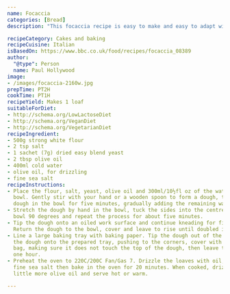 ```yaml
---
name: Focaccia
categories: [Bread]
description: "This focaccia recipe is easy to make and easy to adapt with whatever herbs you have in the house."

recipeCategory: Cakes and baking
recipeCuisine: Italian
isBasedOn: https://www.bbc.co.uk/food/recipes/focaccia_08389
author:
  "@type": Person
  name: Paul Hollywood
image:
- /images/focaccia-2160w.jpg
prepTime: PT2H
cookTime: PT1H
recipeYield: Makes 1 loaf
suitableForDiet:
- http://schema.org/LowLactoseDiet
- http://schema.org/VeganDiet
- http://schema.org/VegetarianDiet
recipeIngredient:
- 500g strong white flour
- 2 tsp salt
- 1 sachet (7g) dried easy blend yeast
- 2 tbsp olive oil
- 400ml cold water
- olive oil, for drizzling
- fine sea salt
recipeInstructions:
- Place the flour, salt, yeast, olive oil and 300ml/10½fl oz of the water into a large
  bowl. Gently stir with your hand or a wooden spoon to form a dough, then knead the
  dough in the bowl for five minutes, gradually adding the remaining water.
- Stretch the dough by hand in the bowl, tuck the sides into the centre, turn the
  bowl 90 degrees and repeat the process for about five minutes.
- Tip the dough onto an oiled work surface and continue kneading for five more minutes.
  Return the dough to the bowl, cover and leave to rise until doubled in size.
- Line a large baking tray with baking paper. Tip the dough out of the bowl and flatten
  the dough onto the prepared tray, pushing to the corners, cover with a large plastic
  bag, making sure it does not touch the top of the dough, then leave to prove for
  one hour.
- Preheat the oven to 220C/200C Fan/Gas 7. Drizzle the loaves with oil, sprinkle with
  fine sea salt then bake in the oven for 20 minutes. When cooked, drizzle with a
  little more olive oil and serve hot or warm.

---
```

